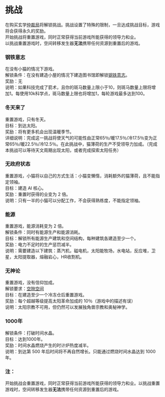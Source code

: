 # 挑战

   在购买玄学<a href="#Metaphysics#Adjustment_Bureau">仲裁局</a>将解锁挑战。挑战设置了特殊的限制，一旦达成挑战目标，游戏将会获得永久的奖励。  
   开始挑战将重置游戏，同时正常获得当前游戏所能获得的领导力和业。  
   以挑战重置游戏时，空间转移发生器**无法**携带任何资源到重置后的游戏。

### 钢铁意志

在没有小猫的情况下游戏。  
解锁条件：在没有建造小屋的情况下建造图书馆即解锁<a href="#Iron+Will">钢铁意志</a>。  
奖励：无  
说明：如果科技完成了箭术，且你的斑马数量上限小于10，则斑马数量上限将增加1。每使用10k科学点，斑马数量上限也将增加1，每轮游戏最多达到100。

### 冬天来了

重置游戏，只有冬天。  
目标：到达太阳。  
奖励：将有更多机会出现温暖季节。  
详细说明：完成这一挑战将使天气的可能性由正常65％/暖17.5％/冷17.5％变为正常65％/暖22.5％/冷12.5％。在此挑战中，猫薄荷的生产不受领导力加成。（完成本挑战可以等待天文周期出现太阳，或者完成探索太阳任务）

### 无政府状态

重置游戏，小猫将以自己的方式生活：小猫变懒惰，消耗额外的猫薄荷，且不能指定领袖。  
目标：建造 AI 核心。  
奖励：重置时获得的业变为 2 倍。  
说明：只有一半的小猫可以分配工作，不会获得熟练度，不能指定领袖。

### 能源

重置游戏，能源消耗变为 2 倍。   
解锁条件：同时有能源生产和能源消耗。  
目标：解锁所有能源生产建筑和空间结构，每种建筑各建造至少一个。  
奖励：电力不足时的生产惩罚减半。  
说明：需要建造以下建筑：蒸汽机，磁电机，太阳能牧场，水电站，反应堆，卫星，太阳提取器，熔融岩心，HR收割机。

### 无神论

重置游戏，没有信仰加成。  
解锁要求：<a href="#Technologies#Void_Space">空隙空间</a>   
目标：在建造至少一个冷冻仓后重置游戏。  
奖励：每个超越等级提高太阳革命加成的 10％（游戏中的描述有误）  
说明：太阳宗教不可用，但仍然可以发展独角兽宗教和奥秘神学。

### 1000年
解锁条件：打破时间水晶。  
目标：达到1000年。  
奖励：时间水晶燃烧产生的时计炉热度减半。  
说明：到达第 500 年后时间将不再自然增长。只能通过燃烧时间水晶达到 1000 年。

### 注：
开始挑战会重置游戏，同时正常获得当前游戏所能获得的领导力和业。以挑战重置游戏时，空间转移发生器**无法**携带任何资源到重置后的游戏。

